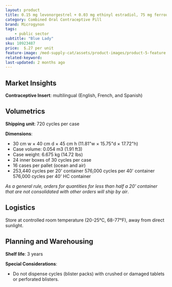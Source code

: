 ```yaml
---
layout: product
title: 0.15 mg levonorgestrel + 0.03 mg ethinyl estradiol, 75 mg ferrous fumarate "Blue Lady"
category: Combined Oral Contraceptive Pill 
brand: Microgynon
tags: 
    - public sector
subtitle: "Blue Lady"
sku: 10923487
price:  $.27 per unit
feature-image: /med-supply-cat/assets/product-images/product-5-feature.png
related-keyword: 
last-updated: 2 months ago
---
```

## Market Insights

**Contraceptive Insert**: multilingual (English, French, and Spanish)

## Volumetrics

**Shipping unit**: 720 cycles per case

**Dimensions**:

- 30 cm w × 40 cm d × 45 cm h (11.81"w × 15.75"d × 17.72"h)
- Case volume: 0.054 m3 (1.91 ft3)
- Case weight: 6.675 kg (14.72 lbs)
- 24 inner boxes of 30  cycles per case
- 16 cases per pallet (ocean and air)
- 253,440 cycles per 20' container 576,000 cycles per 40' container 576,000 cycles per 40' HC container

*As a general rule, orders for quantities for less than half a 20' container that are not consolidated with other orders will ship by air*.

## Logistics

Store at controlled room temperature (20-25°C, 68-77°F), away from direct sunlight.

## Planning and Warehousing 

**Shelf life**: 3 years

**Special Considerations**:

- Do not dispense cycles (blister packs) with crushed or damaged tablets or perforated blisters.